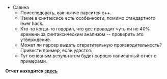 * Савина
   * Поисследовать, как нынче парсится c++.
   * Какие в синтаксисе есть особенности, помимо стандартного lexer hack.
   * Кто-то когда-то говорил, что gcc проводит чуть ли не 40% времени за синтаксическим анализом -- проверить это утверждение.
   * Может ли парсер выдать отвратительную производительность? Привести пример, если удастся.
   * Тут основным результатом будет хорошо написанный отчет с примерами.
   
**Отчет находится [здесь](https://github.com/Fawentus/fl-2021-hse-win/blob/proj/project.md)**